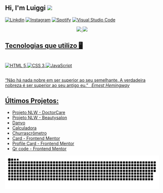 ## Hi, I'm Luiggi <img src="https://raw.githubusercontent.com/kaueMarques/kaueMarques/master/hi.gif" width="30px">

[![Linkdin](https://img.shields.io/badge/LinkedIn-0077B5?style=for-the-badge&logo=linkedin&logoColor=white)](https://www.linkedin.com/in/luiggiabdiel/)
[![Instagram](https://img.shields.io/badge/Instagram-E4405F?style=for-the-badge&logo=instagram&logoColor=white)](https://www.instagram.com/luiggi.abdiel/)
[![Spotify](https://img.shields.io/badge/Spotify-1ED760?&style=for-the-badge&logo=spotify&logoColor=white)](https://open.spotify.com/user/l%C3%BCan.victor.15?si=b2a61de4b12846e2)
[![Visual Studio Code](https://img.shields.io/badge/Visual_Studio-5C2D91?style=for-the-badge&logo=visual%20studio&logoColor=white)](#)

<!-- https://open.spotify.com/user/l%C3%BCan.victor.15?si=b2a61de4b12846e2 -->

<!-- [![Telegram](https://img.shields.io/badge/Telegram-2CA5E0?style=for-the-badge&logo=telegram&logoColor=white)](#) -->
<!-- [![Discord](https://img.shields.io/badge/Discord-7289DA?style=for-the-badge&logo=discord&logoColor=white)](#) -->
<!-- [![Gmail](https://img.shields.io/badge/Gmail-D14836?style=for-the-badge&logo=gmail&logoColor=white)](#) -->
<!-- [![Github](https://img.shields.io/badge/GitHub-100000?style=for-the-badge&logo=github&logoColor=white)](https://github.com/luiabdiel) -->


<div align="center">
  <a href="https://github.com/luiabdiel">
  <img height="165em" src="https://github-readme-stats.vercel.app/api?username=luiabdiel&show_icons=true&theme=omni&include_all_commits=true&count_private=true"/>
  <img height="165em" src="https://github-readme-stats.vercel.app/api/top-langs/?username=luiabdiel&layout=compact&langs_count=7&theme=omni"/>
</div>

## Tecnologias que utilizo 🖥️

<div style="display: inline_block"><br>
    <img align="center" src="https://img.shields.io/badge/HTML5-E34F26?style=for-the-badge&logo=html5&logoColor=white" alt="HTML 5"/>
    <img align="center" src="https://img.shields.io/badge/CSS3-1572B6?style=for-the-badge&logo=css3&logoColor=white" alt="CSS 3"/>
    <img align="center" src="https://img.shields.io/badge/JavaScript-323330?style=for-the-badge&logo=javascript&logoColor=F7DF1E" alt="JavaScript"/>
</div>

<br>
  
<!-- “There is nothing noble in being superior to your fellow man. True nobility is being superior to your former self.” &ensp;<i>Ernest Hemingway</i> -->
“Não há nada nobre em ser superior ao seu semelhante. A verdadeira nobreza é ser superior ao seu antigo eu.” &ensp;<i>Ernest Hemingway</i><br>

## Últimos Projetos:

<!-- - []()<a href="https://luiabdiel.github.io/DoctorCare---NLW/" _target>QR code</a> -->
- []()<a href="https://luiabdiel.github.io/DoctorCare---NLW/" target="_blank">Projeto NLW - DoctorCare</a>
- []()<a href="https://luiabdiel.github.io/Beautysalon---NLW/" target="_blank">Projeto NLW - Beautysalon</a>
- []()<a href="https://luiabdiel.github.io/Danvo/" target="_blank">Danvo</a>
- []()<a href="https://luiabdiel.github.io/Calculadora/" target="_blank">Calculadora</a> 
- []()<a href="https://luiabdiel.github.io/churrascometro/" target="_blank">Churrascrômetro</a> 
- []()<a href="https://luiabdiel.github.io/Card/" target="_blank">Card - Frontend Mentor</a>
- []()<a href="https://luiabdiel.github.io/Profile-card/" target="_blank">Profile Card - Frontend Mentor</a>  
- []()<a href="https://luiabdiel.github.io/Qr-code/" target="_blank">Qr code - Frontend Mentor</a>

<div align="center">
  
  ![Snake animation](https://github.com/luiabdiel/luiabdiel/blob/output/github-contribution-grid-snake.svg)
  
</div>
